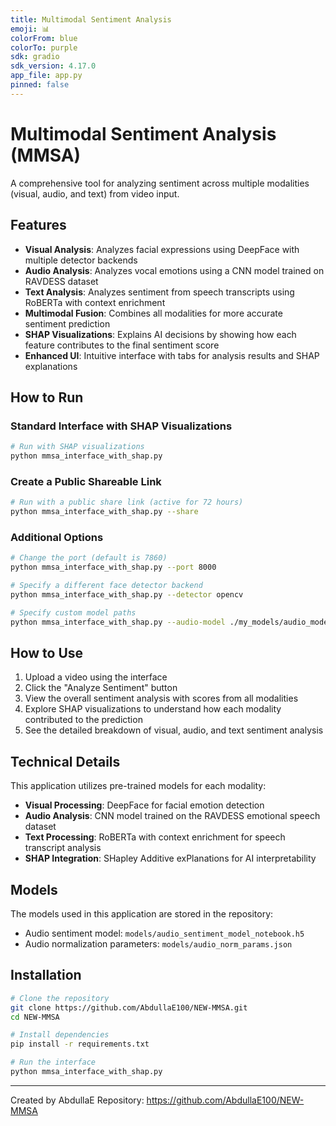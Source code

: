 ```yaml
---
title: Multimodal Sentiment Analysis
emoji: 📊
colorFrom: blue
colorTo: purple
sdk: gradio
sdk_version: 4.17.0
app_file: app.py
pinned: false
---
```


# Multimodal Sentiment Analysis (MMSA)

A comprehensive tool for analyzing sentiment across multiple modalities (visual, audio, and text) from video input.

## Features

- **Visual Analysis**: Analyzes facial expressions using DeepFace with multiple detector backends
- **Audio Analysis**: Analyzes vocal emotions using a CNN model trained on RAVDESS dataset
- **Text Analysis**: Analyzes sentiment from speech transcripts using RoBERTa with context enrichment
- **Multimodal Fusion**: Combines all modalities for more accurate sentiment prediction
- **SHAP Visualizations**: Explains AI decisions by showing how each feature contributes to the final sentiment score
- **Enhanced UI**: Intuitive interface with tabs for analysis results and SHAP explanations

## How to Run

### Standard Interface with SHAP Visualizations

```bash
# Run with SHAP visualizations
python mmsa_interface_with_shap.py
```

### Create a Public Shareable Link

```bash
# Run with a public share link (active for 72 hours)
python mmsa_interface_with_shap.py --share
```

### Additional Options

```bash
# Change the port (default is 7860)
python mmsa_interface_with_shap.py --port 8000

# Specify a different face detector backend
python mmsa_interface_with_shap.py --detector opencv

# Specify custom model paths
python mmsa_interface_with_shap.py --audio-model ./my_models/audio_model.h5 --norm-params ./my_models/norm_params.json
```

## How to Use

1. Upload a video using the interface
2. Click the "Analyze Sentiment" button
3. View the overall sentiment analysis with scores from all modalities
4. Explore SHAP visualizations to understand how each modality contributed to the prediction
5. See the detailed breakdown of visual, audio, and text sentiment analysis

## Technical Details

This application utilizes pre-trained models for each modality:
- **Visual Processing**: DeepFace for facial emotion detection
- **Audio Analysis**: CNN model trained on the RAVDESS emotional speech dataset
- **Text Processing**: RoBERTa with context enrichment for speech transcript analysis
- **SHAP Integration**: SHapley Additive exPlanations for AI interpretability

## Models

The models used in this application are stored in the repository:
- Audio sentiment model: `models/audio_sentiment_model_notebook.h5`
- Audio normalization parameters: `models/audio_norm_params.json`

## Installation

```bash
# Clone the repository
git clone https://github.com/AbdullaE100/NEW-MMSA.git
cd NEW-MMSA

# Install dependencies
pip install -r requirements.txt

# Run the interface
python mmsa_interface_with_shap.py
```

---

Created by AbdullaE 
Repository: https://github.com/AbdullaE100/NEW-MMSA 